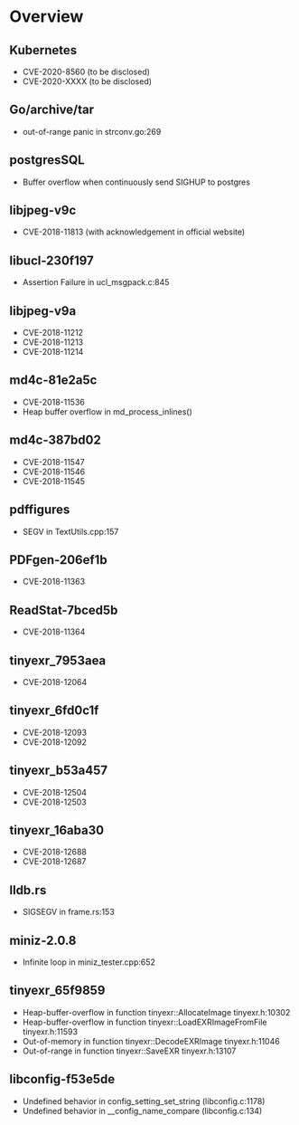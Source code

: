 # Overview
## Kubernetes
- CVE-2020-8560 (to be disclosed)
- CVE-2020-XXXX (to be disclosed)

## Go/archive/tar
- out-of-range panic in strconv.go:269

## postgresSQL
- Buffer overflow when continuously send SIGHUP to postgres

## libjpeg-v9c
- CVE-2018-11813 (with acknowledgement in official website)

## libucl-230f197
- Assertion Failure in ucl_msgpack.c:845

## libjpeg-v9a
- CVE-2018-11212
- CVE-2018-11213
- CVE-2018-11214
## md4c-81e2a5c
- CVE-2018-11536
- Heap buffer overflow in md_process_inlines()
## md4c-387bd02
- CVE-2018-11547
- CVE-2018-11546
- CVE-2018-11545
## pdffigures
- SEGV in TextUtils.cpp:157
## PDFgen-206ef1b
- CVE-2018-11363
## ReadStat-7bced5b 
- CVE-2018-11364
## tinyexr_7953aea
- CVE-2018-12064
## tinyexr_6fd0c1f
- CVE-2018-12093
- CVE-2018-12092
## tinyexr_b53a457
- CVE-2018-12504
- CVE-2018-12503
## tinyexr_16aba30
- CVE-2018-12688
- CVE-2018-12687
## lldb.rs
- SIGSEGV in frame.rs:153
## miniz-2.0.8
- Infinite loop in miniz_tester.cpp:652
## tinyexr_65f9859
- Heap-buffer-overflow in function tinyexr::AllocateImage tinyexr.h:10302
- Heap-buffer-overflow in function tinyexr::LoadEXRImageFromFile tinyexr.h:11593
- Out-of-memory in function tinyexr::DecodeEXRImage tinyexr.h:11046
- Out-of-range in function tinyexr::SaveEXR tinyexr.h:13107

## libconfig-f53e5de
- Undefined behavior in config_setting_set_string (libconfig.c:1178)
- Undefined behavior in __config_name_compare (libconfig.c:134)
